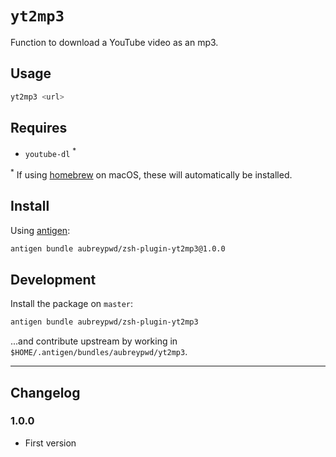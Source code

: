# `yt2mp3`

Function to download a YouTube video as an mp3.

## Usage

```bash
yt2mp3 <url>
```

## Requires

- `youtube-dl` <sup>*</sup>

<sup>*</sup> If using [homebrew](https://brew.sh) on macOS, these will automatically be installed.

## Install

Using [antigen](https://github.com/zsh-users/antigen):

```bash
antigen bundle aubreypwd/zsh-plugin-yt2mp3@1.0.0
```

## Development

Install the package on `master`:

```bash
antigen bundle aubreypwd/zsh-plugin-yt2mp3
```

...and contribute upstream by working in `$HOME/.antigen/bundles/aubreypwd/yt2mp3`.

---

## Changelog

### 1.0.0

- First version
